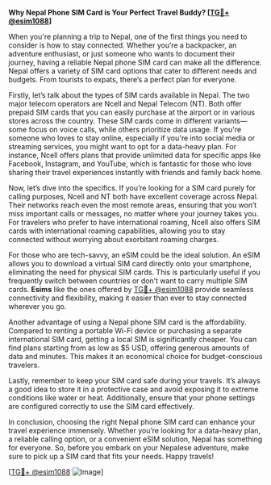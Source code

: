 **Why Nepal Phone SIM Card is Your Perfect Travel Buddy? [[TG💪+ @esim1088](https://t.me/s/esim1088)]**

When you're planning a trip to Nepal, one of the first things you need to consider is how to stay connected. Whether you’re a backpacker, an adventure enthusiast, or just someone who wants to document their journey, having a reliable Nepal phone SIM card can make all the difference. Nepal offers a variety of SIM card options that cater to different needs and budgets. From tourists to expats, there’s a perfect plan for everyone.

Firstly, let’s talk about the types of SIM cards available in Nepal. The two major telecom operators are Ncell and Nepal Telecom (NT). Both offer prepaid SIM cards that you can easily purchase at the airport or in various stores across the country. These SIM cards come in different variants—some focus on voice calls, while others prioritize data usage. If you're someone who loves to stay online, especially if you're into social media or streaming services, you might want to opt for a data-heavy plan. For instance, Ncell offers plans that provide unlimited data for specific apps like Facebook, Instagram, and YouTube, which is fantastic for those who love sharing their travel experiences instantly with friends and family back home.

Now, let’s dive into the specifics. If you’re looking for a SIM card purely for calling purposes, Ncell and NT both have excellent coverage across Nepal. Their networks reach even the most remote areas, ensuring that you won’t miss important calls or messages, no matter where your journey takes you. For travelers who prefer to have international roaming, Ncell also offers SIM cards with international roaming capabilities, allowing you to stay connected without worrying about exorbitant roaming charges.

For those who are tech-savvy, an eSIM could be the ideal solution. An eSIM allows you to download a virtual SIM card directly onto your smartphone, eliminating the need for physical SIM cards. This is particularly useful if you frequently switch between countries or don’t want to carry multiple SIM cards. **Esims** like the ones offered by [TG💪+ @esim1088](https://t.me/s/esim1088) provide seamless connectivity and flexibility, making it easier than ever to stay connected wherever you go.

Another advantage of using a Nepal phone SIM card is the affordability. Compared to renting a portable Wi-Fi device or purchasing a separate international SIM card, getting a local SIM is significantly cheaper. You can find plans starting from as low as $5 USD, offering generous amounts of data and minutes. This makes it an economical choice for budget-conscious travelers.

Lastly, remember to keep your SIM card safe during your travels. It’s always a good idea to store it in a protective case and avoid exposing it to extreme conditions like water or heat. Additionally, ensure that your phone settings are configured correctly to use the SIM card effectively.

In conclusion, choosing the right Nepal phone SIM card can enhance your travel experience immensely. Whether you’re looking for a data-heavy plan, a reliable calling option, or a convenient eSIM solution, Nepal has something for everyone. So, before you embark on your Nepalese adventure, make sure to pick up a SIM card that fits your needs. Happy travels!

[[TG💪+ @esim1088](https://t.me/s/esim1088) ![Image](https://i.postimg.cc/Y0z9fWf4/image.png)]